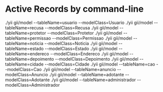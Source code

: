 # Active Records by command-line

./yii gii/model --tableName=usuario --modelClass=Usuario
./yii gii/model --tableName=recusa --modelClass=Recusa
./yii gii/model --tableName=protetor --modelClass=Protetor
./yii gii/model --tableName=permissao --modelClass=Permissao
./yii gii/model --tableName=noticia --modelClass=Noticia
./yii gii/model --tableName=estado --modelClass=Estado
./yii gii/model --tableName=endereco --modelClass=Endereco
./yii gii/model --tableName=depoimento --modelClass=Depoimento
./yii gii/model --tableName=cidade --modelClass=Cidade
./yii gii/model --tableName=cao --modelClass=Cao
./yii gii/model --tableName=anuncio --modelClass=Anuncio
./yii gii/model --tableName=adotante --modelClass=Adotante
./yii gii/model --tableName=administrador --modelClass=Administrador